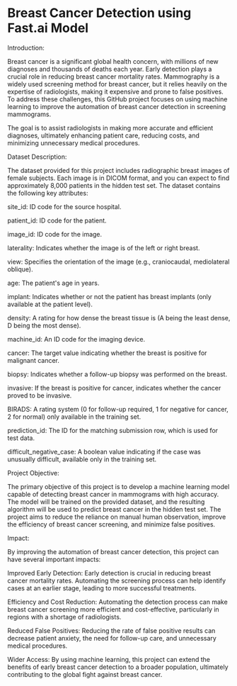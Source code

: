 # Breast Cancer Detection using Fast.ai Model

Introduction:

Breast cancer is a significant global health concern, with millions of new diagnoses and thousands of deaths each year. Early detection plays a crucial role in reducing breast cancer mortality rates. Mammography is a widely used screening method for breast cancer, but it relies heavily on the expertise of radiologists, making it expensive and prone to false positives. To address these challenges, this GitHub project focuses on using machine learning to improve the automation of breast cancer detection in screening mammograms.

The goal is to assist radiologists in making more accurate and efficient diagnoses, ultimately enhancing patient care, reducing costs, and minimizing unnecessary medical procedures.

Dataset Description:

The dataset provided for this project includes radiographic breast images of female subjects. Each image is in DICOM format, and you can expect to find approximately 8,000 patients in the hidden test set. The dataset contains the following key attributes:

site_id: ID code for the source hospital.

patient_id: ID code for the patient.

image_id: ID code for the image.

laterality: Indicates whether the image is of the left or right breast.

view: Specifies the orientation of the image (e.g., craniocaudal, mediolateral oblique).

age: The patient's age in years.

implant: Indicates whether or not the patient has breast implants (only available at the patient level).

density: A rating for how dense the breast tissue is (A being the least dense, D being the most dense).

machine_id: An ID code for the imaging device.

cancer: The target value indicating whether the breast is positive for malignant cancer.

biopsy: Indicates whether a follow-up biopsy was performed on the breast.

invasive: If the breast is positive for cancer, indicates whether the cancer proved to be invasive.

BIRADS: A rating system (0 for follow-up required, 1 for negative for cancer, 2 for normal) only available in the training set.

prediction_id: The ID for the matching submission row, which is used for test data.

difficult_negative_case: A boolean value indicating if the case was unusually difficult, available only in the training set.

Project Objective:

The primary objective of this project is to develop a machine learning model capable of detecting breast cancer in mammograms with high accuracy. The model will be trained on the provided dataset, and the resulting algorithm will be used to predict breast cancer in the hidden test set. The project aims to reduce the reliance on manual human observation, improve the efficiency of breast cancer screening, and minimize false positives.

Impact:

By improving the automation of breast cancer detection, this project can have several important impacts:

Improved Early Detection: Early detection is crucial in reducing breast cancer mortality rates. Automating the screening process can help identify cases at an earlier stage, leading to more successful treatments.

Efficiency and Cost Reduction: Automating the detection process can make breast cancer screening more efficient and cost-effective, particularly in regions with a shortage of radiologists.

Reduced False Positives: Reducing the rate of false positive results can decrease patient anxiety, the need for follow-up care, and unnecessary medical procedures.

Wider Access: By using machine learning, this project can extend the benefits of early breast cancer detection to a broader population, ultimately contributing to the global fight against breast cancer.

